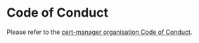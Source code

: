 # Code of Conduct

Please refer to the [cert-manager organisation Code of Conduct](https://github.com/cert-manager/community/blob/main/CODE_OF_CONDUCT.md).
